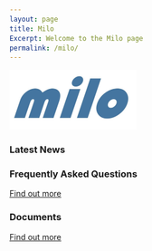 ```yaml
---
layout: page
title: Milo
Excerpt: Welcome to the Milo page
permalink: /milo/
---
```


<img src="/images/MiloLogo.png" alt="Milo Logo" title="Milo Logo" width="225px" height="105px">

### Latest News

### Frequently Asked Questions

<a href="/milofaq/" class="btn btn-primary btn-lg"> Find out more </a>

### Documents

<a href="/milodocs/" class="btn btn-primary btn-lg"> Find out more </a>
